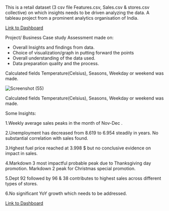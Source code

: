 This is a retail dataset (3 csv file Features.csv, Sales.csv & stores.csv collective) on which insights needs to be driven analyzing the data. A tableau project from a prominent analytics organisation of India.

[Link to Dashboard](https://public.tableau.com/app/profile/sankalp4/viz/RetailAnalyticsDash/Dashboard1)

Project/ Business Case study Assessment made on: 

- Overall Insights and findings from data.
- Choice of visualization/graph in putting forward the points
- Overall understanding of the data used.
- Data preparation quality and the process.


Calculated fields Temperature(Celsius), Seasons, Weekday or weekend was made.



![Screenshot (55)](https://user-images.githubusercontent.com/75038775/125103435-f8c3eb80-e0f9-11eb-99b2-1beadc39c631.png)

Calculated fields Temperature(Celsius), Seasons, Weekday or weekend was made.

Some Insights:

1.Weekly average sales peaks in the month of Nov-Dec . 

2.Unemployment has decreased from 8.619 to 6.954 steadily in years. No substantial correlation with sales found. 

3.Hghest fuel price reached at 3.998 $ but no conclusive evidence on impact in sales. 

4.Markdown 3 most impactful probable peak due to Thanksgiving day promotion. Markdown 2 peak for Christmas special promotion.

5.Dept 92 followed by 96 & 38 contributes to highest sales across different types of stores.

6.No significant YoY growth which needs to be addressed.

[Link to Dashboard](https://public.tableau.com/app/profile/sankalp4/viz/RetailAnalyticsDash/Dashboard1)
